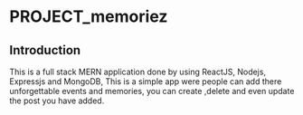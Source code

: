 # PROJECT_memoriez

## Introduction

 This is a full stack MERN application done by using ReactJS, Nodejs, Expressjs and MongoDB,
 This is a simple app were people can add there unforgettable events and memories, you can create ,delete and even update the post you have added.
